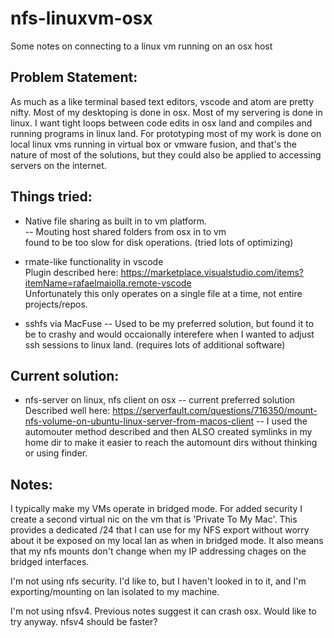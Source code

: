 # nfs-linuxvm-osx
Some notes on connecting to a linux vm running on an osx host

## Problem Statement:
As much as a like terminal based text editors, vscode and atom are pretty nifty.  Most of my desktoping is done in osx. Most of my servering is done in linux.  I want tight loops between code edits in osx land and compiles and running programs in linux land.  For prototyping most of my work is done on local linux vms running in virtual box or vmware fusion, and that's the nature of most of the solutions, but they could also be applied to accessing servers on the internet.


## Things tried:

- Native file sharing as built in to vm platform. \
-- Mouting host shared folders from osx in to vm \
found to be too slow for disk operations. (tried lots of optimizing)

- rmate-like functionality in vscode \
Plugin described here: https://marketplace.visualstudio.com/items?itemName=rafaelmaiolla.remote-vscode \
Unfortunately this only operates on a single file at a time, not entire projects/repos.

- sshfs via MacFuse
-- Used to be my preferred solution, but found it to be to crashy and would occaionally interefere when I wanted to adjust ssh sessions to linux land. (requires lots of additional software)


## Current solution:

- nfs-server on linux, nfs client on osx
-- current preferred solution \
Described well here: https://serverfault.com/questions/716350/mount-nfs-volume-on-ubuntu-linux-server-from-macos-client
-- I used the automouter method described and then ALSO created symlinks in my home dir to make it easier to reach the automount dirs without thinking or using finder.

## Notes:

I typically make my VMs operate in bridged mode.  For added security I create a second virtual nic on the vm that is 'Private To My Mac'.  This provides a dedicated /24 that I can use for my NFS export without worry about it be exposed on my local lan as when in bridged mode. It also means that my nfs mounts don't change when my IP addressing chages on the bridged interfaces.

I'm not using nfs security. I'd like to, but I haven't looked in to it, and I'm exporting/mounting on lan isolated to my machine.

I'm not using nfsv4.  Previous notes suggest it can crash osx.  Would like to try anyway. nfsv4 should be faster?
